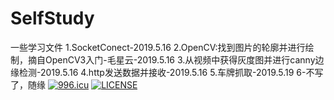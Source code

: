# SelfStudy
一些学习文件
1.SocketConect-2019.5.16
2.OpenCV:找到图片的轮廓并进行绘制，摘自OpenCV3入门-毛星云-2019.5.16
3.从视频中获得灰度图并进行canny边缘检测-2019.5.16
4.http发送数据并接收-2019.5.16
5.车牌抓取-2019.5.19
6-不写了，随缘
<a href="https://996.icu"><img src="https://img.shields.io/badge/link-996.icu-red.svg" alt="996.icu" /></a>
[![LICENSE](https://img.shields.io/badge/license-Anti%20996-blue.svg)](https://github.com/996icu/996.ICU/blob/master/LICENSE)
